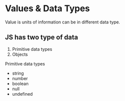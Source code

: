 # Values & Data Types
Value is units of information can be in different data type.

## JS has two type of data
1. Primitive data types
2. Objects

Primitive data types
- string
- number 
- boolean
- null
- undefined
